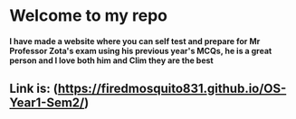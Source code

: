 # Welcome to my repo 
#### I have made a website where you can self test and prepare for Mr Professor Zota's exam using his previous year's MCQs, he is a great person and I love both him and Clim they are the best
## Link is: (https://firedmosquito831.github.io/OS-Year1-Sem2/)
